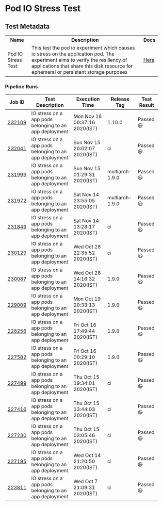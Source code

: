 # Pod IO Stress Test

## Test Metadata
<table>
    <tr>
        <th> Name </th>
        <th> Description </th>
        <th> Docs </th>
    </tr>
    <tr>
        <td> Pod IO Stress Test </td>
        <td> This test the pod io experiment which causes io stress on the application pod. The experiment aims to verify the resiliency of applications that share this disk resource for ephemeral or persistent storage purposes</td>
       <td>  <a href="https://docs.litmuschaos.io/docs/pod-io-stress/"> Here </a> </td>
    </tr>
 </table>

### Pipeline Runs
 

| Job ID |   Test Description         | Execution Time | Release Tag   | Test Result   |
 |---------|---------------------------| --------------|--------|--------|
|     <a href= "https://gitlab.mayadata.io/litmuschaos/litmus-e2e/-/jobs/232109">232109</a>           |  IO stress on a app pods belonging to an app deployment           | Mon Nov 16 00:37:16 2020(IST)  | 1.10.0 | Passed :smiley: |
|     <a href= "https://gitlab.mayadata.io/litmuschaos/litmus-e2e/-/jobs/232041">232041</a>           |  IO stress on a app pods belonging to an app deployment           | Sun Nov 15 20:02:07 2020(IST)  | ci | Passed :smiley: |
|     <a href= "https://gitlab.mayadata.io/litmuschaos/litmus-e2e/-/jobs/231999">231999</a>           |  IO stress on a app pods belonging to an app deployment           | Sun Nov 15 01:29:31 2020(IST)  | multiarch-1.9.0 | Passed :smiley: |
|     <a href= "https://gitlab.mayadata.io/litmuschaos/litmus-e2e/-/jobs/231972">231972</a>           |  IO stress on a app pods belonging to an app deployment           | Sat Nov 14 23:55:05 2020(IST)  | multiarch-1.9.0 | Passed :smiley: |
|     <a href= "https://gitlab.mayadata.io/litmuschaos/litmus-e2e/-/jobs/231849">231849</a>           |  IO stress on a app pods belonging to an app deployment           | Sat Nov 14 13:28:17 2020(IST)  | ci | Passed :smiley: |
|     <a href= "https://gitlab.mayadata.io/litmuschaos/litmus-e2e/-/jobs/230129">230129</a>           |  IO stress on a app pods belonging to an app deployment           | Wed Oct 28 22:35:52 2020(IST)  | ci | Passed :smiley: |
|     <a href= "https://gitlab.mayadata.io/litmuschaos/litmus-e2e/-/jobs/230087">230087</a>           |  IO stress on a app pods belonging to an app deployment           | Wed Oct 28 14:16:32 2020(IST)  | 1.9.0 | Passed :smiley: |
|     <a href= "https://gitlab.mayadata.io/litmuschaos/litmus-e2e/-/jobs/229009">229009</a>           |  IO stress on a app pods belonging to an app deployment           | Mon Oct 19 20:33:13 2020(IST)  | 1.9.0 | Passed :smiley: |
|     <a href= "https://gitlab.mayadata.io/litmuschaos/litmus-e2e/-/jobs/228256">228256</a>           |  IO stress on a app pods belonging to an app deployment           | Fri Oct 16 17:49:44 2020(IST)  | 1.9.0 | Passed :smiley: |
|     <a href= "https://gitlab.mayadata.io/litmuschaos/litmus-e2e/-/jobs/227582">227582</a>           |  IO stress on a app pods belonging to an app deployment           | Fri Oct 16 00:29:10 2020(IST)  | 1.9.0 | Passed :smiley: |
|     <a href= "https://gitlab.mayadata.io/litmuschaos/litmus-e2e/-/jobs/227499">227499</a>           |  IO stress on a app pods belonging to an app deployment           | Thu Oct 15 19:34:01 2020(IST)  | ci | Passed :smiley: |
|     <a href= "https://gitlab.mayadata.io/litmuschaos/litmus-e2e/-/jobs/227416">227416</a>           |  IO stress on a app pods belonging to an app deployment           | Thu Oct 15 13:44:03 2020(IST)  | ci | Passed :smiley: |
|     <a href= "https://gitlab.mayadata.io/litmuschaos/litmus-e2e/-/jobs/227230">227230</a>           |  IO stress on a app pods belonging to an app deployment           | Thu Oct 15 03:05:46 2020(IST)  | ci | Passed :smiley: |
|     <a href= "https://gitlab.mayadata.io/litmuschaos/litmus-e2e/-/jobs/227195">227195</a>           |  IO stress on a app pods belonging to an app deployment           | Wed Oct 14 21:20:50 2020(IST)  | ci | Passed :smiley: |
 |    <a href= "https://gitlab.mayadata.io/litmuschaos/litmus-e2e/-/jobs/223811">223811</a>   |  IO stress on a app pods belonging to an app deployment           |  Wed Oct  7 21:09:31 2020(IST)     |ci  |Passed :smiley:  |
